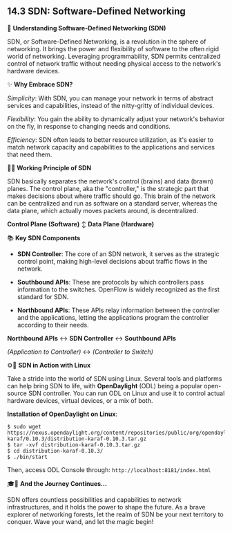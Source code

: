 ## 14.3 SDN: Software-Defined Networking

📜 **Understanding Software-Defined Networking (SDN)**

SDN, or Software-Defined Networking, is a revolution in the sphere of networking. It brings the power and flexibility of software to the often rigid world of networking. Leveraging programmability, SDN permits centralized control of network traffic without needing physical access to the network's hardware devices.

✨ **Why Embrace SDN?**

_Simplicity_: With SDN, you can manage your network in terms of abstract services and capabilities, instead of the nitty-gritty of individual devices.

_Flexibility_: You gain the ability to dynamically adjust your network's behavior on the fly, in response to changing needs and conditions.

_Efficiency_: SDN often leads to better resource utilization, as it's easier to match network capacity and capabilities to the applications and services that need them.

🔧💡 **Working Principle of SDN**

SDN basically separates the network's control (brains) and data (brawn) planes. The control plane, aka the "controller," is the strategic part that makes decisions about where traffic should go. This brain of the network can be centralized and run as software on a standard server, whereas the data plane, which actually moves packets around, is decentralized.

**Control Plane (Software)** ↕️ **Data Plane (Hardware)**

📚 **Key SDN Components**

- **SDN Controller**: The core of an SDN network, it serves as the strategic control point, making high-level decisions about traffic flows in the network.

- **Southbound APIs**: These are protocols by which controllers pass information to the switches. OpenFlow is widely recognized as the first standard for SDN.

- **Northbound APIs**: These APIs relay information between the controller and the applications, letting the applications program the controller according to their needs.

**Northbound APIs** ↔️ **SDN Controller** ↔️ **Southbound APIs**

_(Application to Controller)_ ↔️ _(Controller to Switch)_

⚙️📝 **SDN in Action with Linux**

Take a stride into the world of SDN using Linux. Several tools and platforms can help bring SDN to life, with **OpenDaylight** (ODL) being a popular open-source SDN controller. You can run ODL on Linux and use it to control actual hardware devices, virtual devices, or a mix of both.

**Installation of OpenDaylight on Linux**:

```console
$ sudo wget https://nexus.opendaylight.org/content/repositories/public/org/opendaylight/integration/distribution-karaf/0.10.3/distribution-karaf-0.10.3.tar.gz
$ tar -xvf distribution-karaf-0.10.3.tar.gz
$ cd distribution-karaf-0.10.3/
$ ./bin/start
```
Then, access ODL Console through: `http://localhost:8181/index.html`

🎓🌱 **And the Journey Continues...**

SDN offers countless possibilities and capabilities to network infrastructures, and it holds the power to shape the future. As a brave explorer of networking forests, let the realm of SDN be your next territory to conquer. Wave your wand, and let the magic begin!
